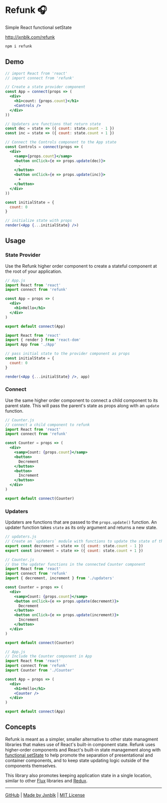 
# Refunk 🎧

Simple React functional setState

<http://jxnblk.com/refunk>

```sh
npm i refunk
```

## Demo

```..jsx
// import React from 'react'
// import connect from 'refunk'

// Create a state provider component
const App = connect(props => (
  <div>
    <h1>count: {props.count}</h1>
    <Controls />
  </div>
))

// Updaters are functions that return state
const dec = state => ({ count: state.count - 1 })
const inc = state => ({ count: state.count + 1 })

// Connect the Controls component to the App state
const Controls = connect(props => (
  <div>
    <samp>{props.count}</samp>
    <button onClick={e => props.update(dec)}>
      -
    </button>
    <button onClick={e => props.update(inc)}>
      +
    </button>
  </div>
))

const initialState = {
  count: 0
}

// initialize state with props
render(<App {...initialState} />)
```

## Usage

### State Provider

Use the Refunk higher order component to create a stateful component at the root of your application.

```jsx
// App.js
import React from 'react'
import connect from 'refunk'

const App = props => (
  <div>
    <h1>Hello</h1>
  </div>
)

export default connect(App)
```

```jsx
import React from 'react'
import { render } from 'react-dom'
import App from './App'

// pass initial state to the provider component as props
const initialState = {
  count: 0
}

render(<App {...initialState} />, app)
```


### Connect

Use the same higher order component to connect a child component to its parent state.
This will pass the parent's state as props along with an `update` function.

```jsx
// Counter.js
// connect a child component to refunk
import React from 'react'
import connect from 'refunk'

const Counter = props => (
  <div>
    <samp>Count: {props.count}</samp>
    <button>
      Decrement
    </button>
    <button>
      Increment
    </button>
  </div>
)

export default connect(Counter)
```

### Updaters

Updaters are functions that are passed to the `props.update()` function.
An updater function takes `state` as its only argument and returns a new state.

```jsx
// updaters.js
// Create an `updaters` module with functions to update the state of the app
export const decrement = state => ({ count: state.count - 1 })
export const increment = state => ({ count: state.count + 1 })
```

```jsx
// Counter.js
// Use the updater functions in the connected Counter component
import React from 'react'
import connect from 'refunk'
import { decrement, increment } from './updaters'

const Counter = props => (
  <div>
    <samp>Count: {props.count}</samp>
    <button onClick={e => props.update(decrement)}>
      Decrement
    </button>
    <button onClick={e => props.update(increment)}>
      Increment
    </button>
  </div>
)

export default connect(Counter)
```

```jsx
// App.js
// Include the Counter component in App
import React from 'react'
import connect from 'refunk'
import Counter from './Counter'

const App = props => (
  <div>
    <h1>Hello</h1>
    <Counter />
  </div>
)

export default connect(App)
```

## Concepts

Refunk is meant as a simpler, smaller alternative to other state
managment libraries that makes use of React's built-in component state.
Refunk uses higher-order components and React's built-in state management along with
[functional setState](https://facebook.github.io/react/docs/react-component.html#setstate)
to help promote the separation of presentational and container components,
and to keep state updating logic outside of the components themselves.

This library also promotes keeping application state in a single location,
similar to other [Flux](http://facebook.github.io/flux/) libraries and [Redux](http://redux.js.org/).


---

[GitHub](https://github.com/jxnblk/refunk) | [Made by Jxnblk](http://jxnblk.com) | [MIT License](LICENSE.md)
